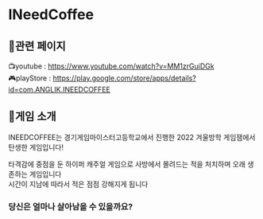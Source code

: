 # INeedCoffee

🎉관련 페이지
-------------
📺youtube : https://www.youtube.com/watch?v=MM1zrGuiDGk  
🎮playStore : https://play.google.com/store/apps/details?id=com.ANGLIK.INEEDCOFFEE

📝게임 소개
-------------
INEEDCOFFEE는 경기게임마이스터고등학교에서 진행한 2022 겨울방학 게임잼에서 탄생한 게임입니다!  
  
  타격감에 중점을 둔 하이퍼 캐주얼 게임으로 사방에서 몰려드는 적을 처치하며 오래 생존하는 게임입니다  
  시간이 지남에 따라서 적은 점점 강해지게 됩니다  
  
### 당신은 얼마나 살아남을 수 있을까요?
